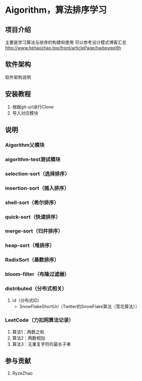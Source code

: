 # Aigorithm，算法排序学习

## 项目介绍
主要是学习算法与排序的构建和使用
可以参考设计模式博客汇总
http://www.hehaozhao.top/front/articlePage/hwbpvqqi9h

## 软件架构
软件架构说明


## 安装教程

1. 根据git-url进行Clone
2. 导入对应模块

## 说明
### 	Aigorithm父模块
### 	aigorithm-test测试模块
### 	selection-sort（选择排序）
### 	insertion-sort（插入排序）
### 	shell-sort（希尔排序）
### 	quick-sort（快速排序）
### 	merge-sort（归并排序）
### 	heap-sort（堆排序）
### 	RadixSort（基数排序）
### 	bloom-filter（布隆过滤器）
### 	distributed（分布式相关）

1. id（分布式ID）
   - SnowFlakeShortUrl（Twitter的SnowFlake算法（雪花算法））                           



### 	LeetCode（力扣网算法记录）

1. 算法1：两数之和
2. 算法2：两数相加
3. 算法3：无重复字符的最长子串
















## 参与贡献
1. RyzeZhao
